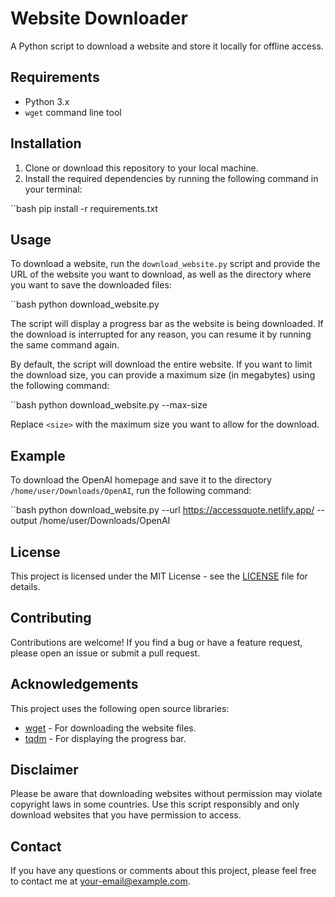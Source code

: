 # Website Downloader

A Python script to download a website and store it locally for offline access.

## Requirements

- Python 3.x
- `wget` command line tool

## Installation

1. Clone or download this repository to your local machine.
2. Install the required dependencies by running the following command in your terminal:

``bash
pip install -r requirements.txt

## Usage

To download a website, run the `download_website.py` script and provide the URL of the website you want to download, as well as the directory where you want to save the downloaded files:

``bash
python download_website.py

The script will display a progress bar as the website is being downloaded. If the download is interrupted for any reason, you can resume it by running the same command again.

By default, the script will download the entire website. If you want to limit the download size, you can provide a maximum size (in megabytes) using the following command:

``bash
python download_website.py --max-size <size>

Replace `<size>` with the maximum size you want to allow for the download.

## Example

To download the OpenAI homepage and save it to the directory `/home/user/Downloads/OpenAI`, run the following command:

``bash
python download_website.py --url https://accessquote.netlify.app/ --output /home/user/Downloads/OpenAI

## License

This project is licensed under the MIT License - see the [LICENSE](LICENSE) file for details.

## Contributing

Contributions are welcome! If you find a bug or have a feature request, please open an issue or submit a pull request.

## Acknowledgements

This project uses the following open source libraries:

- [wget](https://pypi.org/project/wget/) - For downloading the website files.
- [tqdm](https://pypi.org/project/tqdm/) - For displaying the progress bar.

## Disclaimer

Please be aware that downloading websites without permission may violate copyright laws in some countries. Use this script responsibly and only download websites that you have permission to access.

## Contact

If you have any questions or comments about this project, please feel free to contact me at [your-email@example.com](mailto:your-email@example.com).
